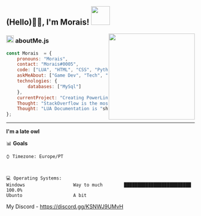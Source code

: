 
<h2> (Hello)🙏🏻, I'm Morais! <img src="https://media.giphy.com/media/12oufCB0MyZ1Go/giphy.gif" width="50"></h2>
<img align='right' src="https://media.giphy.com/media/M9gbBd9nbDrOTu1Mqx/giphy.gif" width="230">


###  <img src="https://media.giphy.com/media/ln7z2eWriiQAllfVcn/giphy.gif" height="20"> **aboutMe.js**

```javascript
const Morais  = {
    pronouns: "Morais",
    contact: "Morais#0005",
    code: ["LUA", "HTML", "CSS", "Python(), MySQL"],
    askMeAbout: ["Game Dev", "Tech", "Gaming"],
    technologies: {
        databases: ["MySql"]
    },
    currentProject: "Creating PowerLineRP!",
    Thought: "StackOverflow is the most toxic forum.",
    Thought: "LUA Documentation is "shit"
};
```

---


<!--START_SECTION:waka-->
**I'm a late owl** 


📊 **Goals** 

```text
⌚︎ Timezone: Europe/PT



💻 Operating Systems: 
Windows                  Way to much        █████████████████████████   100.0%
Ubunto                   A bit              

```


<!--END_SECTION:waka-->

My Discord - https://discord.gg/KSNWJ9UMvH 

